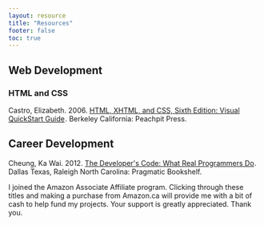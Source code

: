 ```yaml
---
layout: resource
title: "Resources"
footer: false
toc: true
---
```


<h2>Web Development</h2>
<h3>HTML and CSS</h3>

Castro, Elizabeth. 2006. <a href="http://www.amazon.ca/gp/product/0321430840/ref=as_li_qf_sp_asin_tl?ie=UTF8&amp;camp=15121&amp;creative=330641&amp;creativeASIN=0321430840&amp;linkCode=as2&amp;tag=booofjac-20">HTML, XHTML, and CSS, Sixth Edition: Visual QuickStart Guide</a><img src="http://www.assoc-amazon.ca/e/ir?t=booofjac-20&amp;l=as2&amp;o=15&amp;a=0321430840" width="1" height="1" border="0" alt="" style="border:none !important; margin:0px !important;" />. Berkeley California: Peachpit Press.

<h2>Career Development</h2>

Cheung, Ka Wai. 2012.  <a href="http://www.amazon.ca/gp/product/1934356794/ref=as_li_qf_sp_asin_tl?ie=UTF8&camp=15121&creative=330641&creativeASIN=1934356794&linkCode=as2&tag=booofjac-20">The Developer's Code: What Real Programmers Do</a><img src="http://www.assoc-amazon.ca/e/ir?t=booofjac-20&l=as2&o=15&a=1934356794" width="1" height="1" border="0" alt="" style="border:none !important; margin:0px !important;" />. Dallas Texas, Raleigh North Carolina: Pragmatic Bookshelf.

I joined the Amazon Associate Affiliate program. Clicking through these titles and making a purchase from Amazon.ca will provide me with a bit of cash to help fund my projects. Your support is greatly appreciated. Thank you.
